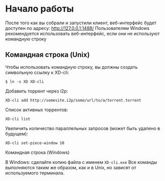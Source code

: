 # Начало работы

После того как вы собрали и запустили клиент, веб-интерфейс будет доступен по адресу: http://127.0.0.1:1488/
Пользователям Windows рекомендуется использовать веб-интерфейс, если они не используют командную строку

## Командная строка (Unix)

Чтобы использовать командную строку, вы должны создать символьную ссылку к XD-cli:

    $ ln -s XD XD-cli

Добавить торрент через i2p:

    XD-cli add http://somesite.i2p/some/url/to/a/torrent.torrent

Список активных торрентов:

    XD-cli list

Увеличить количество параллельных запросов (может быть удалено в будущем):

    XD-cli set-piece-window 10

Командная строка (Windows)

В Windows: сделайте копию файла с именем `XD-cli.exe`
Все команды выполняются таким же образом, как и в Unix, но зависят от используемого терминала.
